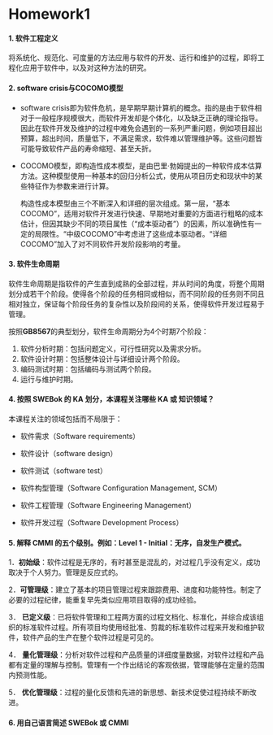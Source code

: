 # 				Homework1

#### 1. 软件工程定义

将系统化、规范化、可度量的方法应用与软件的开发、运行和维护的过程，即将工程化应用于软件中，以及对这种方法的研究。



#### 2.  software crisis与COCOMO模型

- software crisis即为软件危机，是早期早期计算机的概念。指的是由于软件相对于一般程序规模很大，而软件开发却是个体化，以及缺乏正确的理论指导。因此在软件开发及维护的过程中难免会遇到的一系列严重问题，例如项目超出预算，超出时间，质量低下，不满足需求，软件难以管理维护等。这些问题皆可能导致软件产品的寿命缩短、甚至夭折。

- COCOMO模型，即构造性成本模型，是由巴里·勃姆提出的一种软件成本估算方法。这种模型使用一种基本的回归分析公式，使用从项目历史和现状中的某些特征作为参数来进行计算。

  构造性成本模型由三个不断深入和详细的层次组成。第一层，“基本COCOMO”，适用对软件开发进行快速、早期地对重要的方面进行粗略的成本估计，但因其缺少不同的项目属性（“成本驱动者”）的因素，所以准确性有一定的局限性。“中级COCOMO”中考虑进了这些成本驱动者。“详细COCOMO”加入了对不同软件开发阶段影响的考量。

#### 3. 软件生命周期

软件生命周期是指软件的产生直到成熟的全部过程，并从时间的角度，将整个周期划分成若干个阶段。使得各个阶段的任务相同或相似，而不同阶段的任务则不同且相对独立，保证每个阶段任务的复杂性以及阶段间的关系，使得软件开发过程易于管理。

按照**GB8567**的典型划分，软件生命周期分为4个时期7个阶段：

1. 软件分析时期：包括问题定义，可行性研究以及需求分析。
2. 软件设计时期：包括整体设计与详细设计两个阶段。
3. 编码测试时期：包括编码与测试两个阶段。
4. 运行与维护时期。

#### 4. 按照 SWEBok 的 KA 划分，本课程关注哪些 KA 或 知识领域？

本课程关注的领域包括而不局限于：

- 软件需求（Software requirements）

- 软件设计（software design）
- 软件测试（software test）
- 软件构型管理（Software Configuration Management, SCM）
- 软件工程管理（Software Engineering Management）
- 软件开发过程（Software Development Process）



#### 5. 解释 CMMI 的五个级别。例如：Level 1 - Initial：无序，自发生产模式。

1．**初始级**：软件过程是无序的，有时甚至是混乱的，对过程几乎没有定义，成功取决于个人努力。管理是反应式的。

2．**可管理级**：建立了基本的项目管理过程来跟踪费用、进度和功能特性。制定了必要的过程纪律，能重复早先类似应用项目取得的成功经验。

3． **已定义级**：已将软件管理和工程两方面的过程文档化、标准化，并综合成该组织的标准软件过程。所有项目均使用经批准、剪裁的标准软件过程来开发和维护软件，软件产品的生产在整个软件过程是可见的。

4． **量化管理级**：分析对软件过程和产品质量的详细度量数据，对软件过程和产品都有定量的理解与控制。管理有一个作出结论的客观依据，管理能够在定量的范围内预测性能。

5． **优化管理级**：过程的量化反馈和先进的新思想、新技术促使过程持续不断改进。



#### 6. 用自己语言简述 SWEBok 或 CMMI